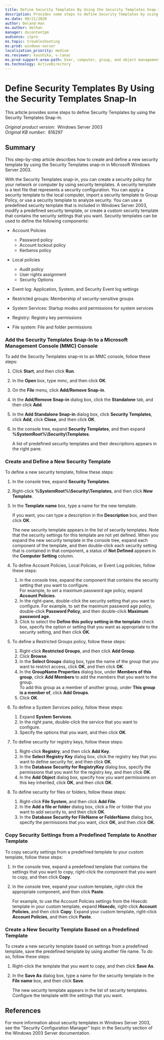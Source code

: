 ```yaml
---
title: Define Security Templates By Using the Security Templates Snap-In
description: Provides some steps to define Security Templates by using the Security Templates Snap-In
ms.date: 09/21/2020
author: Deland-Han
ms.author: delhan 
manager: dscontentpm
audience: itpro
ms.topic: troubleshooting
ms.prod: windows-server
localization_priority: medium
ms.reviewer: kaushika, v-lanac
ms.prod-support-area-path: User, computer, group, and object management
ms.technology: ActiveDirectory
---
```

# Define Security Templates By Using the Security Templates Snap-In

This article provides some steps to define Security Templates by using the Security Templates Snap-In.

_Original product version:_ &nbsp;Windows Server 2003  
_Original KB number:_ &nbsp;816297

## Summary

This step-by-step article describes how to create and define a new security template by using the Security Templates snap-in in Microsoft Windows Server 2003.

With the Security Templates snap-in, you can create a security policy for your network or computer by using security templates. A security template is a text file that represents a security configuration. You can apply a security template to the local computer, import a security template to Group Policy, or use a security template to analyze security. You can use a predefined security template that is included in Windows Server 2003, modify a predefined security template, or create a custom security template that contains the security settings that you want. Security templates can be used to define the following components:

- Account Policies

  - Password policy
  - Account lockout policy
  - Kerberos policy
- Local policies

  - Audit policy
  - User rights assignment
  - Security Options
- Event log: Application, System, and Security Event log settings
- Restricted groups: Membership of security-sensitive groups
- System Services: Startup modes and permissions for system services
- Registry: Registry key permissions
- File system: File and folder permissions  

### Add the Security Templates Snap-In to a Microsoft Management Console (MMC) Console

To add the Security Templates snap-in to an MMC console, follow these steps:

1. Click **Start**, and then click
 **Run**.
2. In the **Open** box, type
 mmc, and then click **OK**.
3. On the **File** menu, click **Add/Remove Snap-in**.
4. In the **Add/Remove Snap-in** dialog box, click the **Standalone** tab, and then click
 **Add**.
5. In the **Add Standalone Snap-in** dialog box, click **Security Templates**, click **Add**, click
 **Close**, and then click **OK**.
6. In the console tree, expand **Security Templates**, and then expand
 **%SystemRoot%\Security\Templates**.

   A list of predefined security templates and their descriptions appears in the right pane.  

### Create and Define a New Security Template

To define a new security template, follow these steps:

1. In the console tree, expand **Security Templates**.
2. Right-click
 **%SystemRoot%\Security\Templates**, and then click **New Template**.
3. In the **Template name** box, type a name for the new template.

   If you want, you can type a description in the
 **Description** box, and then click
 **OK**.

   The new security template appears in the list of security templates. Note that the security settings for this template are not yet defined. When you expand the new security template in the console tree, expand each component of the template, and then double-click each security setting that is contained in that component, a status of **Not Defined** appears in the **Computer Setting** column.
4. To define Account Policies, Local Policies, or Event Log policies, follow these steps:  
   1. In the console tree, expand the component that contains the security setting that you want to configure.  
    For example, to set a maximum password age policy, expand **Account Policies**.
   2. In the right-pane, double-click the security setting that you want to configure.
    For example, to set the maximum password age policy, double-click **Password Policy**, and then double-click **Maximum password age**.
   3. Click to select the **Define this policy setting in the template** check box, specify the option or setting that you want as appropriate to the security setting, and then click
 **OK**.
5. To define a Restricted Groups policy, follow these steps:
   1. Right-click **Restricted Groups**, and then click **Add Group**.
   2. Click **Browse**.
   3. In the **Select Groups** dialog box, type the name of the group that you want to restrict access, click
 **OK**, and then click **OK**.
   4. In the **GroupName Properties** dialog box, under **Members of this group**, click **Add Members** to add the members that you want to the group.  
   To add this group as a member of another group, under
 **This group is a member of**, click **Add Groups**.
   5. Click **OK**.
6. To define a System Services policy, follow these steps:
   1. Expand **System Services**.
   2. In the right pane, double-click the service that you want to configure.
   3. Specify the options that you want, and then click
 **OK**.
7. To define security for registry keys, follow these steps:
   1. Right-click **Registry**, and then click
 **Add Key**.
   2. In the **Select Registry Key** dialog box, click the registry key that you want to define security for, and then click
 **OK**.
   3. In the **Database Security for
**RegistryKey**** dialog box, specify the permissions that you want for the registry key, and then click
 **OK**.
   4. In the **Add Object** dialog box, specify how you want permissions on this key inherited, click **OK**, and then click **OK**.
8. To define security for files or folders, follow these steps:
   1. Right-click **File System**, and then click **Add File**.
   2. In the **Add a file or folder** dialog box, click a file or folder that you want to add security to, and then click
 **OK**.
   3. In the **Database Security for
**FileName or FolderName**** dialog box, specify the permissions that you want, click **OK**, and then click
 **OK**.  

### Copy Security Settings from a Predefined Template to Another Template

To copy security settings from a predefined template to your custom template, follow these steps:

1. In the console tree, expand a predefined template that contains the settings that you want to copy, right-click the component that you want to copy, and then click **Copy**.
2. In the console tree, expand your custom template, right-click the appropriate component, and then click
 **Paste**.

   For example, to use the Account Policies settings from the Hisecdc template in your custom template, expand **Hisecdc**, right-click **Account Policies**, and then click **Copy**. Expand your custom template, right-click
 **Account Policies**, and then click
 **Paste**.  

### Create a New Security Template Based on a Predefined Template

To create a new security template based on settings from a predefined template, save the predefined template by using another file name. To do so, follow these steps:

1. Right-click the template that you want to copy, and then click **Save As**.
2. In the **Save As** dialog box, type a name for the security template in the **File name** box, and then click
 **Save**.

   The new security template appears in the list of security templates. Configure the template with the settings that you want.  

## References

For more information about security templates in Windows Server 2003, see the "Security Configuration Manager" topic in the Security section of the Windows 2003 Server documentation.
